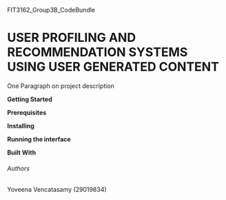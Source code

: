 FIT3162_Group3B_CodeBundle
# USER PROFILING AND RECOMMENDATION SYSTEMS USING USER GENERATED CONTENT
One Paragraph on project description

**Getting Started**

**Prerequisites**

**Installing**

**Running the interface**

**Built With**

###### Authors

Yoveena Vencatasamy (29019834)
